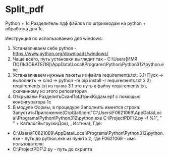 # Split_pdf
Python + 1c
Разделитель пдф файлов по штрихкодам на python + обработка для 1с.

Инструкция по использованию для windows:

1) Устанавливаем себе python - https://www.python.org/downloads/windows/
2) Чаще всего, путь установки выглядит так - C:\Users\[ИМЯ ПОЛЬЗОВАТЕЛЯ]\AppData\Local\Programs\Python\Python312\python.exe
3) Устанавливаем нужные пакеты из файла requirements.txt:
  3.1) Пуск -> выполнить -> cmd -> python -m pip install -r requirements.txt
  3.2) requirements.txt из пунка 3.1 это путь к файлу requirements.txt, скачанному из этого репозитория
4) Открываем РазделитьСканПоШтрихКодам.epf с помощью конфигуратора 1с
5) В модуле Формы, в процедуре Заполнить имеется строка: ЗапуститьПриложение(СтрШаблон("C:\Users\F0621069\AppData\Local\Programs\Python\Python312\python.exe C:\ProjectPDF\2.py -f %1", " " + КаталогВыгрузкиДок), , Истина);
Где: 
- C:\Users\F0621069\AppData\Local\Programs\Python\Python312\python.exe - путь до python.exe из пункта 2, где F0621069 - имя пользователя;
- C:\ProjectPDF\2.py - путь до скрипта   
